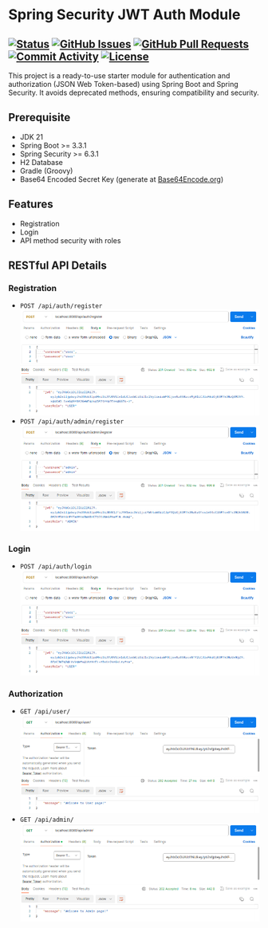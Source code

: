 # Spring Security JWT Auth Module

[![Status](https://img.shields.io/badge/status-active-success.svg)]()
[![GitHub Issues](https://img.shields.io/github/issues/nadimnesar/spring-security-jwt-authentication-module.svg)](https://github.com/nadimnesar/spring-security-jwt-authentication-module/issues)
[![GitHub Pull Requests](https://img.shields.io/github/issues-pr/nadimnesar/spring-security-jwt-authentication-module.svg)](https://github.com/nadimnesar/spring-security-jwt-authentication-module/pulls)
[![Commit Activity](https://img.shields.io/github/commit-activity/m/nadimnesar/spring-security-jwt-authentication-module.svg)](https://github.com/nadimnesar/spring-security-jwt-authentication-module/commits)
[![License](https://img.shields.io/badge/license-MIT-blue.svg)](/LICENSE)
---
This project is a ready-to-use starter module for authentication and authorization (JSON Web Token-based) using Spring Boot and Spring Security. It avoids deprecated methods, ensuring compatibility and security.

## Prerequisite

- JDK 21
- Spring Boot >= 3.3.1
- Spring Security >= 6.3.1
- H2 Database
- Gradle (Groovy)
- Base64 Encoded Secret Key (generate at [Base64Encode.org](https://www.base64encode.org/))

## Features

* Registration
* Login
* API method security with roles

## RESTful API Details

### Registration

- `POST /api/auth/register`
  <img src="/src/main/resources/static/img/auth0-postman-1.png" alt="postman">
- `POST /api/auth/admin/register`
  <img src="/src/main/resources/static/img/auth0-postman-2.png" alt="postman">

### Login

- `POST /api/auth/login`
  <img src="/src/main/resources/static/img/auth0-postman-3.png" alt="postman">

### Authorization

- `GET /api/user/`
  <img src="/src/main/resources/static/img/auth0-postman-4.png" alt="postman">
- `GET /api/admin/`
  <img src="/src/main/resources/static/img/auth0-postman-5.png" alt="postman">
